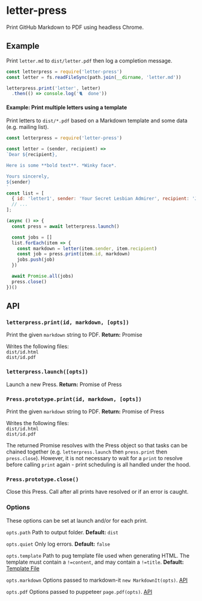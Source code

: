 # letter-press

Print GitHub Markdown to PDF using headless Chrome.

## Example

Print `letter.md` to `dist/letter.pdf` then log a completion message.

```js
const letterpress = require('letter-press')
const letter = fs.readFileSync(path.join(__dirname, 'letter.md'))

letterpress.print('letter', letter)
  .then(() => console.log('🐈  done'))
```

#### Example: Print multiple letters using a template

Print letters to `dist/*.pdf` based on a Markdown template and some data (e.g. mailing list).

```js
const letterpress = require('letter-press')

const letter = (sender, recipient) =>
`Dear ${recipient},

Here is some **bold text**. *Winky face*.

Yours sincerely,
${sender}
`
const list = [
  { id: 'letter1', sender: 'Your Secret Lesbian Admirer', recipient: 'John' }
  // ...
];

(async () => {
  const press = await letterpress.launch()

  const jobs = []
  list.forEach(item => {
    const markdown = letter(item.sender, item.recipient)
    const job = press.print(item.id, markdown)
    jobs.push(job)
  })

  await Promise.all(jobs)
  press.close()
})()
```

## API

### `letterpress.print(id, markdown, [opts])`
Print the given `markdown` string to PDF. **Return:** Promise

Writes the following files:<br>
`dist/id.html`<br>
`dist/id.pdf`

### `letterpress.launch([opts])`
Launch a new Press. **Return:** Promise of Press

### `Press.prototype.print(id, markdown, [opts])`
Print the given `markdown` string to PDF. **Return:** Promise of Press

Writes the following files:<br>
`dist/id.html`<br>
`dist/id.pdf`

The returned Promise resolves with the Press object so that tasks can be chained together (e.g. `letterpress.launch` then `press.print` then `press.close`). However, it is not necessary to wait for a `print` to resolve before calling `print` again - print scheduling is all handled under the hood.

### `Press.prototype.close()`
Close this Press. Call after all prints have resolved or if an error is caught.

### Options
These options can be set at launch and/or for each print.

`opts.path` Path to output folder. **Default:** `dist`

`opts.quiet` Only log errors. **Default:** `false`

`opts.template` Path to pug template file used when generating HTML. The template must contain a `!=content`, and may contain a `!=title`. **Default:** [Template File](https://github.com/srilq/letter-press/blob/master/ghmd.pug)

`opts.markdown` Options passed to markdown-it `new MarkdownIt(opts)`. [API](https://github.com/markdown-it/markdown-it#api)

`opts.pdf` Options passed to puppeteer `page.pdf(opts)`. [API](https://github.com/GoogleChrome/puppeteer/blob/master/docs/api.md#pagepdfoptions)
